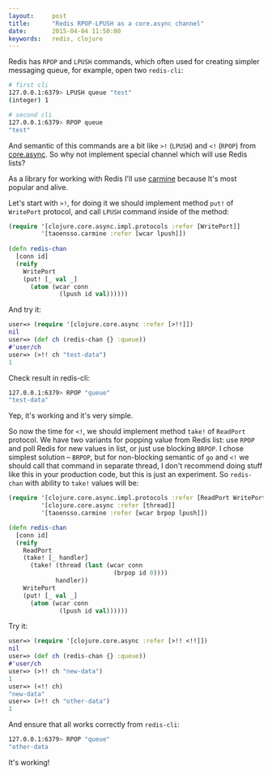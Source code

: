```yaml
---
layout:     post
title:      "Redis RPOP-LPUSH as a core.async channel"
date:       2015-04-04 11:50:00
keywords:   redis, clojure
---
```


Redis has `RPOP` and `LPUSH` commands, which often used for creating
simpler messaging queue, for example, open two `redis-cli`:

```bash
# first cli
127.0.0.1:6379> LPUSH queue "test"
(integer) 1

# second cli
127.0.0.1:6379> RPOP queue
"test"
```

And semantic of this commands are a bit like `>!` (`LPUSH`) and `<!` (`RPOP`)
from [core.async](https://github.com/clojure/core.async). So why not implement special channel which will use
Redis lists?

As a library for working with
Redis I'll use [carmine](https://github.com/ptaoussanis/carmine/)
because It's most popular and alive.

Let's start with `>!`, for doing it we should implement
method `put!` of `WritePort` protocol, and call `LPUSH` command inside
of the method:

```clojure
(require '[clojure.core.async.impl.protocols :refer [WritePort]]
         '[taoensso.carmine :refer [wcar lpush]])
         
(defn redis-chan
  [conn id]
  (reify
    WritePort
    (put! [_ val _]
      (atom (wcar conn
              (lpush id val))))))
```

And try it:

```clojure
user=> (require '[clojure.core.async :refer [>!!]])
nil
user=> (def ch (redis-chan {} :queue))
#'user/ch
user=> (>!! ch "test-data")
1
```

Check result in redis-cli:

```bash
127.0.0.1:6379> RPOP "queue"
"test-data"
```

Yep, it's working and it's very simple.

So now the time for `<!`, we should implement method `take!` of `ReadPort` protocol. 
We have two variants for popping value from Redis list: use `RPOP` and poll
Redis for new values in list, or just use blocking `BRPOP`.
I chose simplest solution &ndash; `BRPOP`,
but for non-blocking semantic of `go` and `<!` we should call that command
in separate thread, I don't recommend doing stuff like this in your
production code, but this is just an experiment. So `redis-chan`
with ability to `take!` values will be:

```clojure
(require '[clojure.core.async.impl.protocols :refer [ReadPort WritePort take!]]
         '[clojure.core.async :refer [thread]]
         '[taoensso.carmine :refer [wcar brpop lpush]])

(defn redis-chan
  [conn id]
  (reify
    ReadPort
    (take! [_ handler]
      (take! (thread (last (wcar conn
                             (brpop id 0))))
             handler))
    WritePort
    (put! [_ val _]
      (atom (wcar conn
              (lpush id val))))))
```

Try it:

```clojure
user=> (require '[clojure.core.async :refer [>!! <!!]])
nil
user=> (def ch (redis-chan {} :queue))
#'user/ch
user=> (>!! ch "new-data")
1
user=> (<!! ch)
"new-data"
user=> (>!! ch "other-data")
1
```

And ensure that all works correctly from `redis-cli`:

```bash
127.0.0.1:6379> RPOP "queue"
"other-data
```

It's working! 
